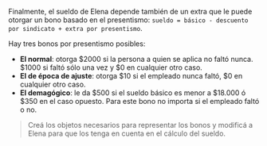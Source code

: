Finalmente, el sueldo de Elena depende también de un extra que le puede otorgar un bono basado en el presentismo: `sueldo = básico - descuento por sindicato + extra por presentismo`.

Hay tres bonos por presentismo posibles:

* **El normal**: otorga $2000 si la persona a quien se aplica no faltó nunca. $1000 si faltó sólo una vez y $0 en cualquier otro caso.
* **El de época de ajuste**: otorga $10 si el empleado nunca faltó, $0 en cualquier otro caso.
* **El demagógico**: le da $500 si el sueldo básico es menor a $18.000 ó $350 en el caso opuesto. Para este bono no importa si el empleado faltó o no.

> Creá los objetos necesarios para representar los bonos y modificá a Elena para que los tenga en cuenta en el cálculo del sueldo.
